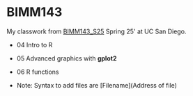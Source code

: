 # BIMM143
My classwork from [BIMM143_S25](https://bioboot.github.io/bimm143_S25/) Spring 25' at UC San Diego.

- 04 Intro to R 

- 05 Advanced graphics with **gplot2**

- 06 R functions

- Note: Syntax to add files are [Filename](Address of file)
